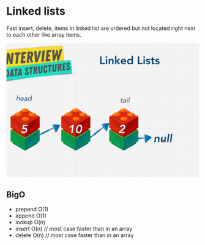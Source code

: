 # Linked lists
Fast insert, delete, items in linked list are ordered but not located right next to each other like array items.

![linked list](./linked-list.jpg)

## BigO
- prepend O(1)
- append O(1)
- lookup O(n)
- insert O(n) // most case faster than in an array
- delete O(n) // most case faster than in an array

